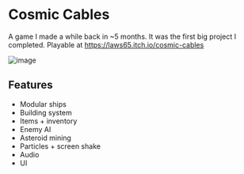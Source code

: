 # Cosmic Cables

A game I made a while back in ~5 months. It was the first big project I completed. Playable at https://laws65.itch.io/cosmic-cables

![image](https://github.com/user-attachments/assets/f14d985c-5e69-4bff-ad4d-5b60e7d09083)
## Features
- Modular ships
- Building system
- Items + inventory
- Enemy AI
- Asteroid mining
- Particles + screen shake
- Audio
- UI
